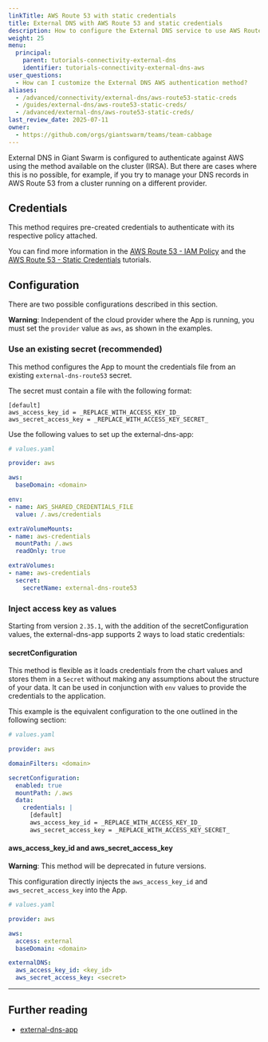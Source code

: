 ```yaml
---
linkTitle: AWS Route 53 with static credentials
title: External DNS with AWS Route 53 and static credentials
description: How to configure the External DNS service to use AWS Route 53 with static credentials.
weight: 25
menu:
  principal:
    parent: tutorials-connectivity-external-dns
    identifier: tutorials-connectivity-external-dns-aws
user_questions:
  - How can I customize the External DNS AWS authentication method?
aliases:
  - /advanced/connectivity/external-dns/aws-route53-static-creds
  - /guides/external-dns/aws-route53-static-creds/
  - /advanced/external-dns/aws-route53-static-creds/
last_review_date: 2025-07-11
owner:
  - https://github.com/orgs/giantswarm/teams/team-cabbage
---
```


External DNS in Giant Swarm is configured to authenticate against AWS using the method available on the cluster (IRSA). But there are cases where this is no possible, for example, if you try to manage your DNS records in AWS Route 53 from a cluster running on a different provider.

## Credentials

This method requires pre-created credentials to authenticate with its respective policy attached.

You can find more information in the [AWS Route 53 - IAM Policy](https://github.com/kubernetes-sigs/external-dns/blob/master/docs/tutorials/aws.md#iam-policy) and the [AWS Route 53 - Static Credentials](https://github.com/kubernetes-sigs/external-dns/blob/master/docs/tutorials/aws.md#static-credentials) tutorials.

## Configuration

There are two possible configurations described in this section.

**Warning**: Independent of the cloud provider where the App is running, you must set the `provider` value as `aws`, as shown in the examples.

### Use an existing secret (recommended)

This method configures the App to mount the credentials file from an existing `external-dns-route53` secret.

The secret must contain a file with the following format:

```nohighlight
[default]
aws_access_key_id = _REPLACE_WITH_ACCESS_KEY_ID_
aws_secret_access_key = _REPLACE_WITH_ACCESS_KEY_SECRET_
```

Use the following values to set up the external-dns-app:

```yaml
# values.yaml

provider: aws

aws:
  baseDomain: <domain>

env:
- name: AWS_SHARED_CREDENTIALS_FILE
  value: /.aws/credentials

extraVolumeMounts:
- name: aws-credentials
  mountPath: /.aws
  readOnly: true

extraVolumes:
- name: aws-credentials
  secret:
    secretName: external-dns-route53
```

### Inject access key as values

Starting from version `2.35.1`, with the addition of the secretConfiguration values, the external-dns-app supports 2 ways to load static credentials:

#### secretConfiguration

This method is flexible as it loads credentials from the chart values and stores them in a `Secret` without making any assumptions about the structure of your data. It can be used in conjunction with `env` values to provide the credentials to the application.

This example is the equivalent configuration to the one outlined in the following section:

```yaml
# values.yaml

provider: aws

domainFilters: <domain>

secretConfiguration:
  enabled: true
  mountPath: /.aws
  data:
    credentials: |
      [default]
      aws_access_key_id = _REPLACE_WITH_ACCESS_KEY_ID_
      aws_secret_access_key = _REPLACE_WITH_ACCESS_KEY_SECRET_
```

#### aws_access_key_id and aws_secret_access_key

**Warning**: This method will be deprecated in future versions.

This configuration directly injects the `aws_access_key_id` and `aws_secret_access_key` into the App.

```yaml
# values.yaml

provider: aws

aws:
  access: external
  baseDomain: <domain>

externalDNS:
  aws_access_key_id: <key_id>
  aws_secret_access_key: <secret>
```

---

## Further reading

- [external-dns-app](https://github.com/giantswarm/external-dns-app)
